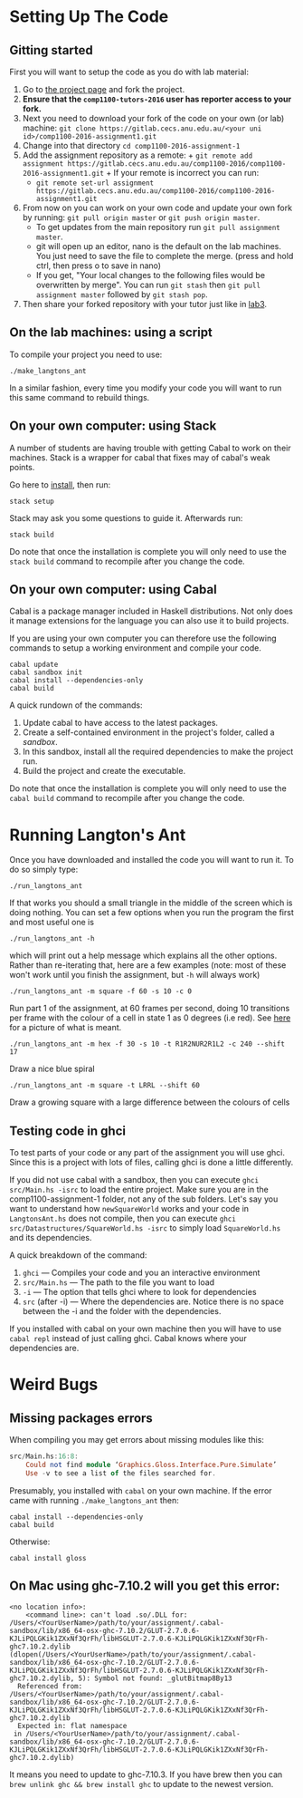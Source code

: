 # Setting Up The Code

## Gitting started

First you will want to setup the code as you do with lab material:

  1. Go to [the project page][project] and fork the project.
  2. **Ensure that the `comp1100-tutors-2016` user has reporter access to your
     fork.**
  2. Next you need to download your fork of the code on your own (or lab) machine:
	 `git clone https://gitlab.cecs.anu.edu.au/<your uni id>/comp1100-2016-assignment1.git`
  3. Change into that directory `cd comp1100-2016-assignment-1`
  4. Add the assignment repository as a remote: 
    + `git remote add assignment https://gitlab.cecs.anu.edu.au/comp1100-2016/comp1100-2016-assignment1.git`
    + If your remote is incorrect you can run:
        - `git remote set-url assignment https://gitlab.cecs.anu.edu.au/comp1100-2016/comp1100-2016-assignment1.git`
  5. From now on you can work on your own code and update your own fork by running:
     `git pull origin master` or `git push origin master`. 
	  + To get updates from the main repository run `git pull assignment master`.
	  + git will open up an editor, nano is the default on the lab machines. 
      You just need to save the file to complete the merge. 
      (press and hold ctrl, then press o to save in nano)
	  + If you get, "Your local changes to the following files would be overwritten by merge". 
	    You can run `git stash` then `git pull assignment master` followed by `git stash pop`.
  6. Then share your forked repository with your tutor just like in
     [lab3](https://gitlab.cecs.anu.edu.au/comp1100-2016/comp1100-2016-lab03).

[project]: https://gitlab.cecs.anu.edu.au/comp1100-2016/comp1100-2016-assignment1

## On the lab machines: using a script

To compile your project you need to use:

```
./make_langtons_ant
```

In a similar fashion, every time you modify your code you will
want to run this same command to rebuild things.

## On your own computer: using Stack

A number of students are having trouble with getting Cabal to work on their machines. Stack
is a wrapper for cabal that fixes may of cabal's weak points.

Go here to [install](https://github.com/commercialhaskell/stack/blob/master/doc/install_and_upgrade.md), then run:

```
stack setup
```

Stack may ask you some questions to guide it. Afterwards run:

```
stack build
```

Do note that once the installation is complete you will only need to
use the `stack build` command to recompile after you change the code.

## On your own computer: using Cabal

Cabal is a package manager included in Haskell distributions. Not only
does it manage extensions for the language you can also use it to
build projects.

If you are using your own computer you can therefore use the following
commands to setup a working environment and compile your code.

```
cabal update
cabal sandbox init
cabal install --dependencies-only
cabal build
```

A quick rundown of the commands:

  1. Update cabal to have access to the latest packages.
  2. Create a self-contained environment in the project's folder,
     called a *sandbox*.
  3. In this sandbox, install all the required dependencies to make
     the project run.
  4. Build the project and create the executable.

Do note that once the installation is complete you will only need to
use the `cabal build` command to recompile after you change the code.

# Running Langton's Ant

Once you have downloaded and installed the code you will want to run
it. To do so simply type:

```
./run_langtons_ant
```

If that works you should a small triangle in the middle of the screen
which is doing nothing. You can set a few options when you run the program
the first and most useful one is 
```
./run_langtons_ant -h
```
which will print out a help message which explains all the other options. 
Rather than re-iterating that, here are a few examples (note: most of 
these won't work until you finish the assignment, but `-h` will always
work)
```
./run_langtons_ant -m square -f 60 -s 10 -c 0
```
Run part 1 of the assignment, at 60 frames per second, doing 10 transitions
per frame with the colour of a cell in state 1 as 0 degrees (i.e red).
See [here](http://i.stack.imgur.com/FfDXb.png) for a picture of what is meant.
```
./run_langtons_ant -m hex -f 30 -s 10 -t R1R2NUR2R1L2 -c 240 --shift 17
```
Draw a nice blue spiral
```
./run_langtons_ant -m square -t LRRL --shift 60
```
Draw a growing square with a large difference between the colours
of cells

## Testing code in ghci

To test parts of your code or any part of the assignment you will use ghci.
Since this is a project with lots of files, calling ghci is done a little differently.

If you did not use cabal with a sandbox, then you can execute
`ghci src/Main.hs -isrc` to load the entire project.
Make sure you are in the comp1100-assignment-1 folder, not any of the sub folders.
Let's say you want to understand how `newSquareWorld` works and your code in
`LangtonsAnt.hs` does not compile, then you can execute
`ghci src/Datastructures/SquareWorld.hs -isrc` to simply load `SquareWorld.hs`
and its dependencies.

A quick breakdown of the command:

  1. `ghci`             — Compiles your code and you an interactive environment
  2. `src/Main.hs`      — The path to the file you want to load
  3. `-i`               — The option that tells ghci where to look for dependencies
  4. `src` (after -i)   — Where the dependencies are. Notice there is no space between the -i and the folder with the dependencies.

If you installed with cabal on your own machine then you will have to use
`cabal repl` instead of just calling ghci. Cabal knows where your dependencies are.

# Weird Bugs

## Missing packages errors

When compiling you may get errors about missing modules like this:

```Haskell
src/Main.hs:16:8:
    Could not find module ‘Graphics.Gloss.Interface.Pure.Simulate’
    Use -v to see a list of the files searched for.
```

Presumably, you installed with `cabal` on your own machine.
If the error came with running `./make_langtons_ant` then:

```
cabal install --dependencies-only
cabal build
```

Otherwise:

```
cabal install gloss
```

## On Mac using ghc-7.10.2 will you get this error:

```
<no location info>:
    <command line>: can't load .so/.DLL for: /Users/<YourUserName>/path/to/your/assignment/.cabal-sandbox/lib/x86_64-osx-ghc-7.10.2/GLUT-2.7.0.6-KJLiPQLGKik1ZXxNf3QrFh/libHSGLUT-2.7.0.6-KJLiPQLGKik1ZXxNf3QrFh-ghc7.10.2.dylib (dlopen(/Users/<YourUserName>/path/to/your/assignment/.cabal-sandbox/lib/x86_64-osx-ghc-7.10.2/GLUT-2.7.0.6-KJLiPQLGKik1ZXxNf3QrFh/libHSGLUT-2.7.0.6-KJLiPQLGKik1ZXxNf3QrFh-ghc7.10.2.dylib, 5): Symbol not found: _glutBitmap8By13
  Referenced from: /Users/<YourUserName>/path/to/your/assignment/.cabal-sandbox/lib/x86_64-osx-ghc-7.10.2/GLUT-2.7.0.6-KJLiPQLGKik1ZXxNf3QrFh/libHSGLUT-2.7.0.6-KJLiPQLGKik1ZXxNf3QrFh-ghc7.10.2.dylib
  Expected in: flat namespace
 in /Users/<YourUserName>/path/to/your/assignment/.cabal-sandbox/lib/x86_64-osx-ghc-7.10.2/GLUT-2.7.0.6-KJLiPQLGKik1ZXxNf3QrFh/libHSGLUT-2.7.0.6-KJLiPQLGKik1ZXxNf3QrFh-ghc7.10.2.dylib)
```

It means you need to update to ghc-7.10.3. If you have brew then you can `brew unlink ghc && brew install ghc` to update to the newest version.
